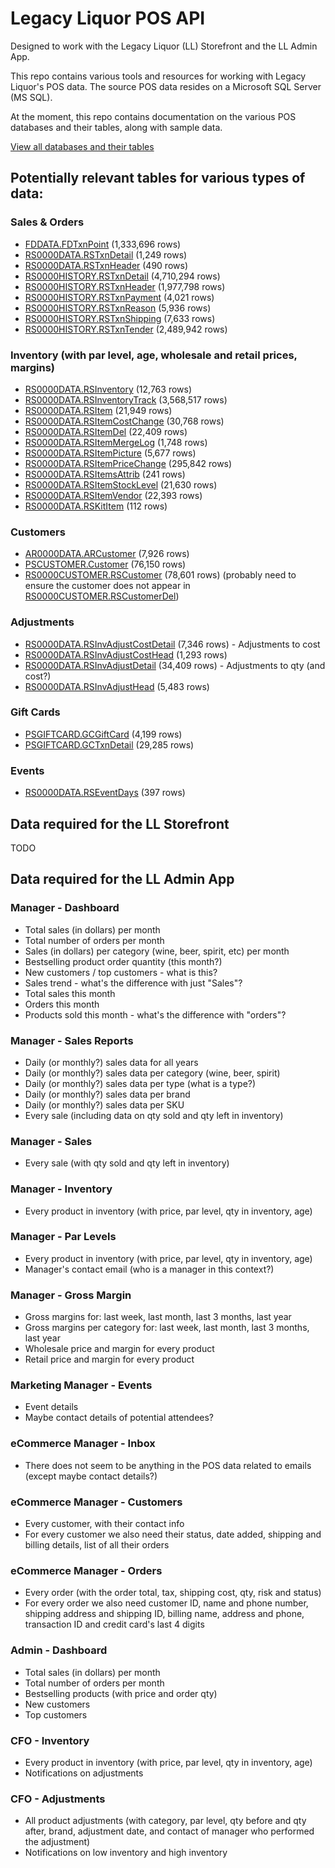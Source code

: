 # Legacy Liquor POS API

Designed to work with the Legacy Liquor (LL) Storefront and the LL Admin App.

This repo contains various tools and resources for working with Legacy Liquor's POS data. The source POS data resides on a Microsoft SQL Server (MS SQL).

At the moment, this repo contains documentation on the various POS databases and their tables, along with sample data.

[View all databases and their tables](DATABASES.md)

## Potentially relevant tables for various types of data:

### Sales & Orders

 - [FDDATA.FDTxnPoint](DATABASES.md#fdtxnpoint-1333696-rows) (1,333,696 rows)
 - [RS0000DATA.RSTxnDetail](DATABASES.md#rstxndetail-1249-rows) (1,249 rows)
 - [RS0000DATA.RSTxnHeader](DATABASES.md#rstxnheader-490-rows) (490 rows)
 - [RS0000HISTORY.RSTxnDetail](DATABASES.md#rstxndetail-4710294-rows) (4,710,294 rows)
 - [RS0000HISTORY.RSTxnHeader](DATABASES.md#rstxnheader-1977798-rows) (1,977,798 rows)
 - [RS0000HISTORY.RSTxnPayment](DATABASES.md#rstxnpayment-4021-rows) (4,021 rows)
 - [RS0000HISTORY.RSTxnReason](DATABASES.md#rstxnreason-5936-rows) (5,936 rows)
 - [RS0000HISTORY.RSTxnShipping](DATABASES.md#rstxnshipping-7633-rows) (7,633 rows)
 - [RS0000HISTORY.RSTxnTender](DATABASES.md#rstxntender-2489942-rows) (2,489,942 rows)

### Inventory (with par level, age, wholesale and retail prices, margins)

 - [RS0000DATA.RSInventory](DATABASES.md#rsinventory-12763-rows) (12,763 rows)
 - [RS0000DATA.RSInventoryTrack](DATABASES.md#rsinventorytrack-3568517-rows) (3,568,517 rows)
 - [RS0000DATA.RSItem](DATABASES.md#rsitem-21949-rows) (21,949 rows)
 - [RS0000DATA.RSItemCostChange](DATABASES.md#rsitemcostchange-30768-rows) (30,768 rows)
 - [RS0000DATA.RSItemDel](DATABASES.md#rsitemdel-22409-rows) (22,409 rows)
 - [RS0000DATA.RSItemMergeLog](DATABASES.md#rsitemmergelog-1748-rows) (1,748 rows)
 - [RS0000DATA.RSItemPicture](DATABASES.md#rsitempicture-5677-rows) (5,677 rows)
 - [RS0000DATA.RSItemPriceChange](DATABASES.md#rsitempricechange-295842-rows) (295,842 rows)
 - [RS0000DATA.RSItemsAttrib](DATABASES.md#rsitemsattrib-241-rows) (241 rows)
 - [RS0000DATA.RSItemStockLevel](DATABASES.md#rsitemstocklevel-21630-rows) (21,630 rows)
 - [RS0000DATA.RSItemVendor](DATABASES.md#rsitemvendor-22393-rows) (22,393 rows)
 - [RS0000DATA.RSKitItem](DATABASES.md#rskititem-112-rows) (112 rows)

### Customers

 - [AR0000DATA.ARCustomer](DATABASES.md#arcustomer-7926-rows) (7,926 rows)
 - [PSCUSTOMER.Customer](DATABASES.md#customer-76150-rows) (76,150 rows)
 - [RS0000CUSTOMER.RSCustomer](DATABASES.md#rscustomer-78601-rows) (78,601 rows) (probably need to ensure the customer does not appear in [RS0000CUSTOMER.RSCustomerDel](DATABASES.md#rscustomerdel-526-rows))

### Adjustments

 - [RS0000DATA.RSInvAdjustCostDetail](DATABASES.md#rsinvadjustcostdetail-7346-rows) (7,346 rows) - Adjustments to cost
 - [RS0000DATA.RSInvAdjustCostHead](DATABASES.md#rsinvadjustcosthead-1293-rows) (1,293 rows)
 - [RS0000DATA.RSInvAdjustDetail](DATABASES.md#rsinvadjustdetail-34409-rows) (34,409 rows) - Adjustments to qty (and cost?)
 - [RS0000DATA.RSInvAdjustHead](DATABASES.md#rsinvadjusthead-5483-rows) (5,483 rows)

### Gift Cards

 - [PSGIFTCARD.GCGiftCard](DATABASES.md#gcgiftcard-4199-rows) (4,199 rows)
 - [PSGIFTCARD.GCTxnDetail](DATABASES.md#gctxndetail-29285-rows) (29,285 rows)

### Events

 - [RS0000DATA.RSEventDays](DATABASES.md#rseventdays-397-rows) (397 rows)

## Data required for the LL Storefront

TODO

## Data required for the LL Admin App

### Manager - Dashboard

 - Total sales (in dollars) per month
 - Total number of orders per month
 - Sales (in dollars) per category (wine, beer, spirit, etc) per month
 - Bestselling product order quantity (this month?)
 - New customers / top customers - what is this?
 - Sales trend - what's the difference with just "Sales"?
 - Total sales this month
 - Orders this month
 - Products sold this month - what's the difference with "orders"?

### Manager - Sales Reports

 - Daily (or monthly?) sales data for all years
 - Daily (or monthly?) sales data per category (wine, beer, spirit)
 - Daily (or monthly?) sales data per type (what is a type?)
 - Daily (or monthly?) sales data per brand
 - Daily (or monthly?) sales data per SKU
 - Every sale (including data on qty sold and qty left in inventory)

### Manager - Sales

 - Every sale (with qty sold and qty left in inventory)

### Manager - Inventory

 - Every product in inventory (with price, par level, qty in inventory, age)

### Manager - Par Levels

 - Every product in inventory (with price, par level, qty in inventory, age)
 - Manager's contact email (who is a manager in this context?)

### Manager - Gross Margin

 - Gross margins for: last week, last month, last 3 months, last year
 - Gross margins per category for: last week, last month, last 3 months, last year
 - Wholesale price and margin for every product
 - Retail price and margin for every product

### Marketing Manager - Events

 - Event details
 - Maybe contact details of potential attendees?

### eCommerce Manager - Inbox

 - There does not seem to be anything in the POS data related to emails (except maybe contact details?)

### eCommerce Manager - Customers

 - Every customer, with their contact info
 - For every customer we also need their status, date added, shipping and billing details, list of all their orders

### eCommerce Manager - Orders

 - Every order (with the order total, tax, shipping cost, qty, risk and status)
 - For every order we also need customer ID, name and phone number, shipping address and shipping ID, billing name, address and phone, transaction ID and credit card's last 4 digits

### Admin - Dashboard

 - Total sales (in dollars) per month
 - Total number of orders per month
 - Bestselling products (with price and order qty)
 - New customers
 - Top customers

### CFO - Inventory

 - Every product in inventory (with price, par level, qty in inventory, age)
 - Notifications on adjustments

### CFO - Adjustments

 - All product adjustments (with category, par level, qty before and qty after, brand, adjustment date, and contact of manager who performed the adjustment)
 - Notifications on low inventory and high inventory
